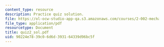 ```yaml
---
content_type: resource
description: Practice quiz solution.
file: https://ol-ocw-studio-app-qa.s3.amazonaws.com/courses/2-002-mechanics-and-materials-ii-spring-2004/90224e7839c06d6d393164339d96bc5f_quiz2_sol.pdf
file_type: application/pdf
resourcetype: Document
title: quiz2_sol.pdf
uid: 90224e78-39c0-6d6d-3931-64339d96bc5f
---
```

